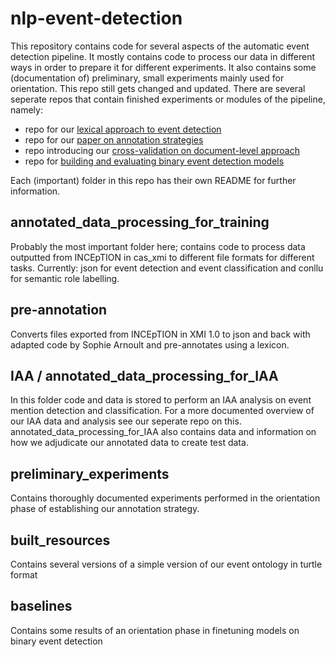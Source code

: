 # nlp-event-detection
This repository contains code for several aspects of the automatic event detection pipeline. It mostly contains code to process our data in different ways in order to prepare it for different experiments. It also contains some (documentation of) preliminary, small experiments mainly used for orientation. This repo still gets changed and updated. There are several seperate repos that contain finished experiments or modules of the pipeline, namely:
- repo for our [lexical approach to event detection](https://github.com/globalise-huygens/nlp-event-lexical-approach)
- repo for our [paper on annotation strategies](https://github.com/StellaVerkijk/VarDial2024)
- repo introducing our [cross-validation on document-level approach](https://github.com/globalise-huygens/nlp-event-testset-experiment)
- repo for [building and evaluating binary event detection models](https://github.com/globalise-huygens/nlp-binary-event-detection-models)

Each (important) folder in this repo has their own README for further information. 

## annotated_data_processing_for_training
Probably the most important folder here; contains code to process data outputted from INCEpTION in cas_xmi to different file formats for different tasks. Currently: json for event detection and event classification and conllu for semantic role labelling.

## pre-annotation
Converts files exported from INCEpTION in XMI 1.0 to json and back with adapted code by Sophie Arnoult and pre-annotates using a lexicon.

## IAA / annotated_data_processing_for_IAA
In this folder code and data is stored to perform an IAA analysis on event mention detection and classification. For a more documented overview of our IAA data and analysis see our seperate repo on this.
annotated_data_processing_for_IAA also contains data and information on how we adjudicate our annotated data to create test data.

## preliminary_experiments
Contains thoroughly documented experiments performed in the orientation phase of establishing our annotation strategy. 

## built_resources
Contains several versions of a simple version of our event ontology in turtle format

## baselines
Contains some results of an orientation phase in finetuning models on binary event detection





